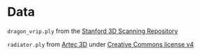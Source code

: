 # Data

`dragon_vrip.ply` from the [Stanford 3D Scanning Repository](http://www-graphics.stanford.edu/data/3Dscanrep/)

`radiator.ply` from [Artec 3D](https://www.artec3d.com/3d-models/radiator-grille-hd) under [Creative Commons license v4](https://creativecommons.org/licenses/by/4.0/)